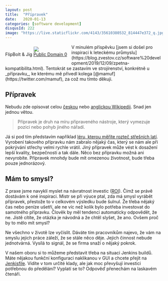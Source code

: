 ```yaml
---
layout: post
title:  "Přípravek"
date:   2020-01-13
categories: [software development]
disqusId: 222
image: "https://live.staticflickr.com/4143/35610380532_814447e372_q.jpg"
---
```


<div style="float: left; margin: 0.5em 1em 1em 0em; text-align: center;"><a href="https://www.flickr.com/photos/fastcap/35610380532/"><img src="https://live.staticflickr.com/4143/35610380532_814447e372_m.jpg" /></a><br/>FlipBolt & Jig <a href="https://creativecommons.org/publicdomain/zero/1.0/">Public Domain 0</a></div>V minulém příspěvku [jsem si došel pro inspiraci k leteckému průmyslu](https://blog.zvestov.cz/software%20development/2019/12/09/zpetna-kompatibilita.html). Tentokrát se zastavím ve strojírenství, konkrétně u _přípravku_, ke kterému mě přivedl kolega [@mamuf](https://twitter.com/mamuf), za což mu tímto děkuji.
<div style="clear:both"></div>
<!--more-->

## Přípravek

Nebudu zde opisovat celou [českou](https://cs.wikipedia.org/wiki/P%C5%99%C3%ADpravek_(strojnictv%C3%AD)) nebo [anglickou Wikipedii](https://en.wikipedia.org/wiki/Jig_(tool)). Snad jen jednou větou.

> Přípravek je druh na míru připraveného nástroje, který vymezuje pozici nebo pohyb jiného nářadí.

Já si pod tím představím například [léru, kterou měříte rozteč střešních latí](https://www.wienerberger.cz/rady-a-navody-ke-strecham/Latovani-dvakrat-mer-jednou-rez.html). Vyrobení takového přípravku nám zabralo nějaký čas, který se nám ale při pokrývání střechy velmi rychle vrátil. Jiný přípravek může vést k dosažení lepší kvality, bezpečnosti a tak dále. Něco bez přípravku možná ani nevyrobíte. Přípravek mnohdy bude mít omezenou životnost, bude třeba pouze jednorázový.

## Mám to smysl?

Z praxe jsme navyklí myslet na návratnost investic ([ROI](https://cs.wikipedia.org/wiki/N%C3%A1vratnost)). Čímž se právě dostávám k oné inspiraci. Mistr se při výuce ptal, zda má smysl vyrábět přípravek, přestože to v celkovém výsledku bude šulnul. Že třeba nějaký čas nebo peníze ušetří, ale ne víc než kolik bylo potřeba investovat do samotného přípravku. Člověk by měl tendenci automaticky odpovědět, že ne. Jistě cítíte, že otázka je návodná a že chtěl slyšet, že ano. Ovšem proč by to mělo mít smysl?

Ne všechno v životě lze vyčíslit. Dáváte tím pracovníkům najevo, že vám na smyslu jejich práce záleží, že se stále něco děje. Jejich činnost nebude jednotvárná. Vysílá to signál, že se firma snaží o nějaký pokrok.

V našem oboru si to můžeme představit třeba na situaci Jenkins buildů. Máte nějakou funkční konfiguraci naklikanou v GUI a chcete přejít na [Jenkisfile](https://jenkins.io/doc/book/pipeline/jenkinsfile/). Vidíte v tom určité klady, ale jak moc převyšují investici potřebnou do předělání? Vyplatí se to? Odpověď přenechám na laskavém čtenáři.